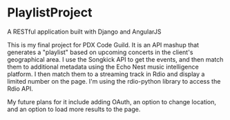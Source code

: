 PlaylistProject
==============

A RESTful application built with Django and AngularJS

This is my final project for PDX Code Guild. It is an API mashup that generates a "playlist" based on upcoming concerts in the client's geographical area. I use the Songkick API to get the events, and then match them to additional metadata using the Echo Nest music intelligence platform. I then match them to a streaming track in Rdio and display a limited number on the page. I'm using the rdio-python library to access the Rdio API. 

My future plans for it include adding OAuth, an option to change location, and an option to load more results to the page.
